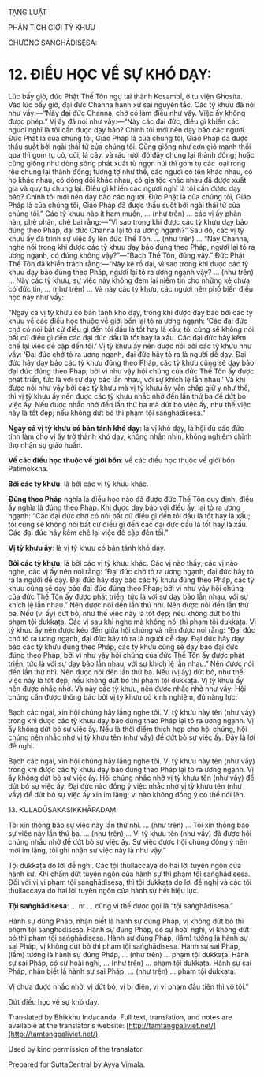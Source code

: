  

TẠNG LUẬT

PHÂN TÍCH GIỚI TỲ KHƯU

CHƯƠNG SAṄGHĀDISESA:

# 12\. ĐIỀU HỌC VỀ SỰ KHÓ DẠY:

Lúc bấy giờ, đức Phật Thế Tôn ngự tại thành Kosambī, ở tu viện Ghosita. Vào lúc bấy giờ, đại đức Channa hành xử sai nguyên tắc. Các tỳ khưu đã nói như vầy:—“Này đại đức Channa, chớ có làm điều như vậy. Việc ấy không được phép.” Vị ấy đã nói như vầy:—“Này các đại đức, điều gì khiến các ngươi nghĩ là tôi cần được dạy bảo? Chính tôi mới nên dạy bảo các ngươi. Đức Phật là của chúng tôi, Giáo Pháp là của chúng tôi, Giáo Pháp đã được thấu suốt bởi ngài thái tử của chúng tôi. Cũng giống như cơn gió mạnh thổi qua thì gom tụ cỏ, củi, lá cây, và rác rưởi đó đây chung lại thành đống; hoặc cũng giống như dòng sông phát xuất từ ngọn núi thì gom tụ các loại rong rêu chung lại thành đống; tương tợ như thế, các ngươi có tên khác nhau, có họ khác nhau, có dòng dõi khác nhau, có gia tộc khác nhau đã được xuất gia và quy tụ chung lại. Điều gì khiến các ngươi nghĩ là tôi cần được dạy bảo? Chính tôi mới nên dạy bảo các ngươi. Đức Phật là của chúng tôi, Giáo Pháp là của chúng tôi, Giáo Pháp đã được thấu suốt bởi ngài thái tử của chúng tôi.” Các tỳ khưu nào ít ham muốn, … (như trên) … các vị ấy phàn nàn, phê phán, chê bai rằng:—“Vì sao trong khi được các tỳ khưu dạy bảo đúng theo Pháp, đại đức Channa lại tỏ ra ương ngạnh?” Sau đó, các vị tỳ khưu ấy đã trình sự việc ấy lên đức Thế Tôn. … (như trên) … “Này Channa, nghe nói trong khi được các tỳ khưu dạy bảo đúng theo Pháp, ngươi lại tỏ ra ương ngạnh, có đúng không vậy?”—“Bạch Thế Tôn, đúng vậy.” Đức Phật Thế Tôn đã khiển trách rằng:—“Này kẻ rồ dại, vì sao trong khi được các tỳ khưu dạy bảo đúng theo Pháp, ngươi lại tỏ ra ương ngạnh vậy? … (như trên) … Này các tỳ khưu, sự việc này không đem lại niềm tin cho những kẻ chưa có đức tin, … (như trên) … Và này các tỳ khưu, các ngươi nên phổ biến điều học này như vầy:

“Ngay cả vị tỳ khưu có bản tánh khó dạy, trong khi được dạy bảo bởi các tỳ khưu về các điều học thuộc về giới bổn lại tỏ ra ương ngạnh: ‘Các đại đức chớ có nói bất cứ điều gì đến tôi dầu là tốt hay là xấu; tôi cũng sẽ không nói bất cứ điều gì đến các đại đức dầu là tốt hay là xấu. Các đại đức hãy kềm chế lại việc đề cập đến tôi.’ Vị tỳ khưu ấy nên được nói bởi các tỳ khưu như vầy: ‘Đại đức chớ tỏ ra ương ngạnh, đại đức hãy tỏ ra là người dễ dạy. Đại đức hãy dạy bảo các tỳ khưu đúng theo Pháp, các tỳ khưu cũng sẽ dạy bảo đại đức đúng theo Pháp; bởi vì như vậy hội chúng của đức Thế Tôn ấy được phát triển, tức là với sự dạy bảo lẫn nhau, với sự khích lệ lẫn nhau.’ Và khi được nói như vậy bởi các tỳ khưu mà vị tỳ khưu ấy vẫn chấp giữ y như thế, thì vị tỳ khưu ấy nên được các tỳ khưu nhắc nhở đến lần thứ ba để dứt bỏ việc ấy. Nếu được nhắc nhở đến lần thứ ba mà dứt bỏ việc ấy, như thế việc này là tốt đẹp; nếu không dứt bỏ thì phạm tội saṅghādisesa.”

**Ngay cả vị tỳ khưu có bản tánh khó dạy**: là vị khó dạy, là hội đủ các đức tính làm cho vị ấy trở thành khó dạy, không nhẫn nhịn, không nghiêm chỉnh thọ nhận sự giáo huấn.

**Về các điều học thuộc về giới bổn**: về các điều học thuộc về giới bổn Pātimokkha.

**Bởi các tỳ khưu**: là bởi các vị tỳ khưu khác.

**Đúng theo Pháp** nghĩa là điều học nào đã được đức Thế Tôn quy định, điều ấy nghĩa là đúng theo Pháp. Khi được dạy bảo với điều ấy, lại tỏ ra ương ngạnh: “Các đại đức chớ có nói bất cứ điều gì đến tôi dầu là tốt hay là xấu; tôi cũng sẽ không nói bất cứ điều gì đến các đại đức dầu là tốt hay là xấu. Các đại đức hãy kềm chế lại việc đề cập đến tôi.”

**Vị tỳ khưu ấy**: là vị tỳ khưu có bản tánh khó dạy.

**Bởi các tỳ khưu**: là bởi các vị tỳ khưu khác. Các vị nào thấy, các vị nào nghe, các vị ấy nên nói rằng: “Đại đức chớ tỏ ra ương ngạnh, đại đức hãy tỏ ra là người dễ dạy. Đại đức hãy dạy bảo các tỳ khưu đúng theo Pháp, các tỳ khưu cũng sẽ dạy bảo đại đức đúng theo Pháp; bởi vì như vậy hội chúng của đức Thế Tôn ấy được phát triển, tức là với sự dạy bảo lẫn nhau, với sự khích lệ lẫn nhau.” Nên được nói đến lần thứ nhì. Nên được nói đến lần thứ ba. Nếu (vị ấy) dứt bỏ, như thế việc này là tốt đẹp; nếu không dứt bỏ thì phạm tội dukkaṭa. Các vị sau khi nghe mà không nói thì phạm tội dukkaṭa. Vị tỳ khưu ấy nên được kéo đến giữa hội chúng và nên được nói rằng: “Đại đức chớ tỏ ra ương ngạnh, đại đức hãy tỏ ra là người dễ dạy. Đại đức hãy dạy bảo các tỳ khưu đúng theo Pháp, các tỳ khưu cũng sẽ dạy bảo đại đức đúng theo Pháp; bởi vì như vậy hội chúng của đức Thế Tôn ấy được phát triển, tức là với sự dạy bảo lẫn nhau, với sự khích lệ lẫn nhau.” Nên được nói đến lần thứ nhì. Nên được nói đến lần thứ ba. Nếu (vị ấy) dứt bỏ, như thế việc này là tốt đẹp; nếu không dứt bỏ thì phạm tội dukkaṭa. Vị tỳ khưu ấy nên được nhắc nhở. Và này các tỳ khưu, nên được nhắc nhở như vầy: Hội chúng cần được thông báo bởi vị tỳ khưu có kinh nghiệm, đủ năng lực:

Bạch các ngài, xin hội chúng hãy lắng nghe tôi. Vị tỳ khưu này tên (như vầy) trong khi được các tỳ khưu dạy bảo đúng theo Pháp lại tỏ ra ương ngạnh. Vị ấy không dứt bỏ sự việc ấy. Nếu là thời điểm thích hợp cho hội chúng, hội chúng nên nhắc nhở vị tỳ khưu tên (như vầy) để dứt bỏ sự việc ấy. Đây là lời đề nghị.

Bạch các ngài, xin hội chúng hãy lắng nghe tôi. Vị tỳ khưu này tên (như vầy) trong khi được các tỳ khưu dạy bảo đúng theo Pháp lại tỏ ra ương ngạnh. Vị ấy không dứt bỏ sự việc ấy. Hội chúng nhắc nhở vị tỳ khưu tên (như vầy) để dứt bỏ sự việc ấy. Đại đức nào đồng ý việc nhắc nhở vị tỳ khưu tên (như vầy) để dứt bỏ sự việc ấy xin im lặng; vị nào không đồng ý có thể nói lên.

13\. KULADŪSAKASIKKHĀPADAṂ

Tôi xin thông báo sự việc này lần thứ nhì. … (như trên) … Tôi xin thông báo sự việc này lần thứ ba. … (như trên) … Vị tỳ khưu tên (như vầy) đã được hội chúng nhắc nhở để dứt bỏ sự việc ấy. Sự việc được hội chúng đồng ý nên mới im lặng, tôi ghi nhận sự việc này là như vậy.”

Tội dukkaṭa do lời đề nghị. Các tội thullaccaya do hai lời tuyên ngôn của hành sự. Khi chấm dứt tuyên ngôn của hành sự thì phạm tội saṅghādisesa. Đối với vị vi phạm tội saṅghādisesa, thì tội dukkaṭa do lời đề nghị và các tội thullaccaya do hai lời tuyên ngôn của hành sự hết hiệu lực.

**Tội saṅghādisesa**: … nt … cũng vì thế được gọi là “tội saṅghādisesa.”

Hành sự đúng Pháp, nhận biết là hành sự đúng Pháp, vị không dứt bỏ thì phạm tội saṅghādisesa. Hành sự đúng Pháp, có sự hoài nghi, vị không dứt bỏ thì phạm tội saṅghādisesa. Hành sự đúng Pháp, (lầm) tưởng là hành sự sai Pháp, vị không dứt bỏ thì phạm tội saṅghādisesa. Hành sự sai Pháp, (lầm) tưởng là hành sự đúng Pháp, … (như trên) … phạm tội dukkaṭa. Hành sự sai Pháp, có sự hoài nghi, … (như trên) … phạm tội dukkaṭa. Hành sự sai Pháp, nhận biết là hành sự sai Pháp, … (như trên) … phạm tội dukkaṭa.

Vị chưa được nhắc nhở, vị dứt bỏ, vị bị điên, vị vi phạm đầu tiên thì vô tội.”

Dứt điều học về sự khó dạy.

Translated by Bhikkhu Indacanda. Full text, translation, and notes are available at the translator’s website: [http://tamtangpaliviet.net/](http://tamtangpaliviet.net/).

Used by kind permission of the translator.

Prepared for SuttaCentral by Ayya Vimala.